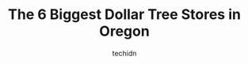 ---
layout: ampstory
image: https://i0.wp.com/www.depkes.org/wp-content/uploads/2023/06/dollar-tree-0-in-oregon-1685968443.jpeg?resize=640,853
author: techidn
featured: false
description: Discover the impressive array of Dollar Tree options in Oregon, where you can find 6 of the largest Dollar Tree establishments in the area. From renowned classics to hidden gems, Oregon offe
title: The 6 Biggest Dollar Tree Stores in Oregon
cover:
   title: The 6 Biggest Dollar Tree Stores in Oregon
   subtitle: Rickpate
   background: https://www.depkes.org/wp-content/uploads/2023/06/dollar-tree-0-in-oregon-1685968443.jpeg

pages: 
 - layout: thirds
   top: <h1>#1 Dollar Tree</h1>
   bottom: "<p>I love our neighbor hood dollar tree! They always have the best workers and a wide variety is always available at this location Ty-) keep up the great job!! Only giving 4</p>"
   background: https://www.depkes.org/wp-content/uploads/2023/06/dollar-tree-1-in-oregon-1685968444.jpeg
   backgroundblur: true
 - layout: thirds
   top: <h1>#2 Dollar Tree</h1>
   bottom: "<p>11945 SW Pacific Hwy #208, Tigard, OR 97223, United States</p>"
   background: https://www.depkes.org/wp-content/uploads/2023/06/dollar-tree-2-in-oregon-1685968444.jpeg
   cta:
      link: https://www.depkes.org/blog/the-6-biggest-dollar-tree-stores-in-oregon/
      text: The 6 Biggest Dollar Tree Stores in Oregon
 - layout: thirds
   top: <h1>#3 Dollar Tree</h1>
   bottom: "<p>1900 SE McLoughlin Blvd Suites 128 & 132, Oregon City, OR 97045, United States</p>"
   background: https://www.depkes.org/wp-content/uploads/2023/06/dollar-tree-3-in-oregon-1685968444.jpeg
   cta:
      link: https://www.depkes.org/blog/the-6-biggest-dollar-tree-stores-in-oregon/
      text: The 6 Biggest Dollar Tree Stores in Oregon
 - layout: thirds
   top: <h1>#4 Dollar Tree</h1>
   bottom: "<p>16200 SE 82nd Dr, Clackamas, OR 97015, United States</p>"
   background: https://images.unsplash.com/photo-1540457036297-448b6b99e91c?ixlib=rb-4.0.3&ixid=MnwxMjA3fDB8MHxwaG90by1wYWdlfHx8fGVufDB8fHx8&auto=format&fit=crop&w=640&h=853&q=80
   cta:
      link: https://www.depkes.org/blog/the-6-biggest-dollar-tree-stores-in-oregon/
      text: The 6 Biggest Dollar Tree Stores in Oregon
 - layout: thirds
   top: <h1>#5 Dollar Tree</h1>
   bottom: "<p>14617 SE McLoughlin Blvd, Milwaukie, OR 97267, United States</p>"
   background: https://images.unsplash.com/photo-1604871000636-074fa5117945?ixlib=rb-4.0.3&ixid=MnwxMjA3fDB8MHxwaG90by1wYWdlfHx8fGVufDB8fHx8&auto=format&fit=crop&w=640&h=853&q=80
   cta:
      link: https://www.depkes.org/blog/the-6-biggest-dollar-tree-stores-in-oregon/
      text: The 6 Biggest Dollar Tree Stores in Oregon

 - layout: thirds
   middle: Continue reading...
   background: https://images.unsplash.com/photo-1614648718611-0635f29016cb?ixlib=rb-4.0.3&ixid=MnwxMjA3fDB8MHxwaG90by1wYWdlfHx8fGVufDB8fHx8&auto=format&fit=crop&w=640&h=853&q=80
   cta:
      link: https://www.depkes.org/blog/the-6-biggest-dollar-tree-stores-in-oregon/
      text: The 6 Biggest Dollar Tree Stores in Oregon
      
---